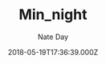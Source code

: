 ---
title: Min_night
github: https://github.com/nathancday/min_night
demo: https://www.natedayta.com/
author: Nate Day
ssg:
  - Hugo
cms:
  - Markdown
date: 2018-05-19T17:36:39.000Z
description: An easy on the eyes Hugo blog theme with dark mode.
draft: true
publish_date: '2018-05-19T17:36:39Z'
update_date: '2020-12-07T21:26:18Z'
github_star: 20
github_fork: 21
---